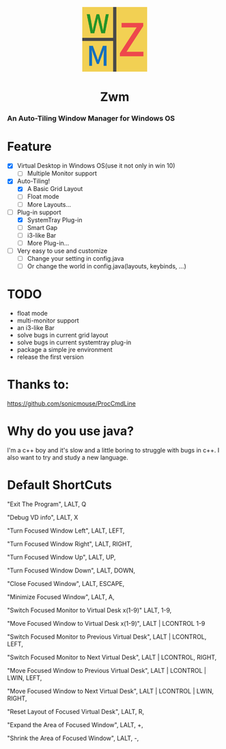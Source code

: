 <div align=center>
<img src="icon/ZWMICO.png" width="30%" height="30%"/>
</div>

# <div align=center>Zwm</div>
### An **Auto-Tiling** Window Manager for Windows OS




# Feature
+ [x] Virtual Desktop in Windows OS(use it not only in win 10)
  + [ ] Multiple Monitor support

+ [x] Auto-Tiling!
  + [x] A Basic Grid Layout
  + [ ] Float mode
  + [ ] More Layouts...

+ [ ] Plug-in support
  + [x] SystemTray Plug-in
  + [ ] Smart Gap
  + [ ] i3-like Bar
  + [ ] More Plug-in...

+ [ ] Very easy to use and customize
  + [ ] Change your setting in config.java
  + [ ] Or change the world in config.java(layouts, keybinds, ...)

# TODO
+ float mode
+ multi-monitor support
+ an i3-like Bar
+ solve bugs in current grid layout
+ solve bugs in current systemtray plug-in
+ package a simple jre environment
+ release the first version

# Thanks to: 
https://github.com/sonicmouse/ProcCmdLine


# Why do you use java?
I'm a c++ boy and it's slow and a little boring to struggle with bugs in c++. I also want to try and study a new language.

# Default ShortCuts

"Exit The Program", LALT, Q

"Debug VD info", LALT, X

"Turn Focused Window Left", LALT, LEFT, 

"Turn Focused Window Right", LALT, RIGHT, 

"Turn Focused Window Up", LALT, UP, 

"Turn Focused Window Down", LALT, DOWN, 

"Close Focused Window", LALT, ESCAPE, 

"Minimize Focused Window", LALT, A, 

"Switch Focused Monitor to Virtual Desk x(1-9)" LALT, 1-9, 

"Move Focused Window to Virtual Desk x(1-9)", LALT | LCONTROL 1-9

"Switch Focused Monitor to Previous Virtual Desk", LALT | LCONTROL, LEFT, 

"Switch Focused Monitor to Next Virtual Desk", LALT | LCONTROL, RIGHT, 

"Move Focused Window to Previous Virtual Desk", LALT | LCONTROL | LWIN, LEFT, 

"Move Focused Window to Next Virtual Desk", LALT | LCONTROL | LWIN, RIGHT, 

"Reset Layout of Focused Virtual Desk", LALT, R, 

"Expand the Area of Focused Window", LALT, +, 

"Shrink the Area of Focused Window", LALT, -, 
